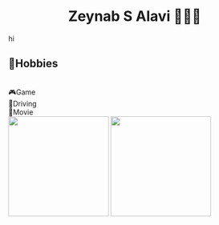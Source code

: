 <div align="center">
  <h1> Zeynab S Alavi 👩🏽‍💻 </h1>
</div>

<div>
  <span>
    hi
  </span>
  <span >
    <h2>🤪Hobbies</h2>
  <br>
    🎮Game
    <br>
    🚙Driving
  <br>
    📼Movie
  <br>
  </span>
</div>
<div>
<img height="200em" src="https://github-readme-stats.vercel.app/api/top-langs/?username=dvlpr1992&layout=compact&theme=material-palenight&langs_count=12" />
<img height="200em" src="https://github-readme-stats.vercel.app/api?username=dvlpr1992&show_icons=true&include_all_commits=true&theme=material-palenight" />
</div>
